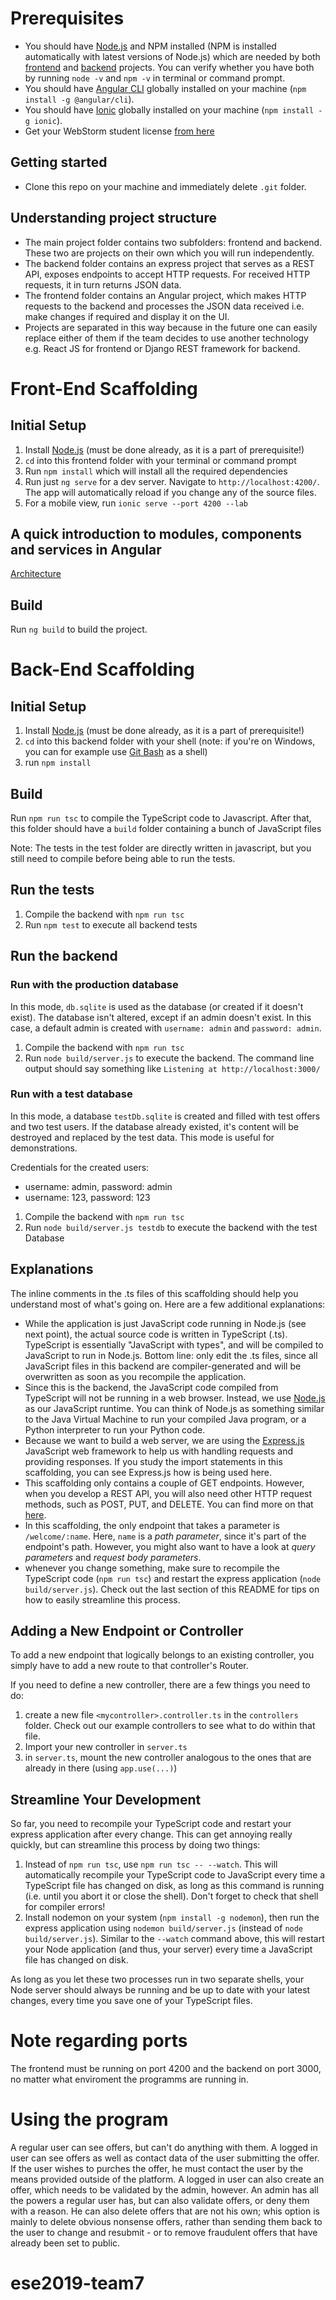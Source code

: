 # Prerequisites
- You should have [Node.js](https://nodejs.org/en/) and NPM installed (NPM is installed automatically with latest versions of Node.js) which are needed by both [frontend](https://github.com/JoelNiklaus/ESE-2019-Scaffolding/tree/master/frontend) and [backend](https://github.com/JoelNiklaus/ESE-2019-Scaffolding/tree/master/backend) projects. You can verify whether you have both by running `node -v` and `npm -v` in terminal or command prompt.
- You should have [Angular CLI](https://cli.angular.io/) globally installed on your machine (`npm install -g @angular/cli`).
- You should have [Ionic](https://ionicframework.com/) globally installed on your machine (`npm install -g ionic`).
- Get your WebStorm student license [from here](https://www.jetbrains.com/shop/eform/students) 

## Getting started
- Clone this repo on your machine and immediately delete `.git` folder.

## Understanding project structure
- The main project folder contains two subfolders: frontend and backend. These two are projects on their own which you will run independently. 
- The backend folder contains an express project that serves as a REST API, exposes endpoints to accept HTTP requests. For received HTTP requests, it in turn returns JSON data.
- The frontend folder contains an Angular project, which makes HTTP requests to the backend and processes the JSON data received i.e. make changes if required and display it on the UI.
- Projects are separated in this way because in the future one can easily replace either of them if the team decides to use another technology e.g. React JS for frontend or Django REST framework for backend.

# Front-End Scaffolding

## Initial Setup
1. Install [Node.js](https://nodejs.org/en/) (must be done already, as it is a part of prerequisite!)
2. `cd` into this frontend folder with your terminal or command prompt
3. Run `npm install` which will install all the required dependencies
4. Run just `ng serve` for a dev server. Navigate to `http://localhost:4200/`. The app will automatically reload if you change any of the source files.
5. For a mobile view, run `ionic serve --port 4200 --lab`

## A quick introduction to modules, components and services in Angular
[Architecture](https://angular.io/guide/architecture)

## Build

Run `ng build` to build the project.

# Back-End Scaffolding

## Initial Setup
1. Install [Node.js](https://nodejs.org/en/) (must be done already, as it is a part of prerequisite!)
1. `cd` into this backend folder with your shell (note: if you're on Windows, you can for example use [Git Bash](https://git-scm.com/download/win) as a shell)
1. run `npm install`

## Build

Run `npm run tsc` to compile the TypeScript code to Javascript. After that, this folder should have a `build` folder containing a bunch of JavaScript files

Note: The tests in the test folder are directly written in javascript, but you still
need to compile before being able to run the tests.

## Run the tests

1. Compile the backend with `npm run tsc`
1. Run `npm test` to execute all backend tests

## Run the backend

### Run with the production database

In this mode, `db.sqlite` is used as the database (or created if it doesn't exist).
The database isn't altered, except if an admin doesn't exist. In this case, a default admin
is created with `username: admin` and `password: admin`.

1. Compile the backend with `npm run tsc`
2. Run `node build/server.js` to execute the backend. The command line output should say something like `Listening at http://localhost:3000/`

### Run with a test database

In this mode, a database `testDb.sqlite` is created and filled with test offers and 
two test users. If the database already existed, it's content will be destroyed and
replaced by the test data. This mode is useful for demonstrations.

Credentials for the created users:
- username: admin, password: admin
- username: 123, password: 123

1. Compile the backend with `npm run tsc`
1. Run `node build/server.js testdb` to execute the backend with the test Database

## Explanations
The inline comments in the .ts files of this scaffolding should help you understand most of what's going on. Here are a few additional explanations:
- While the application is just JavaScript code running in Node.js (see next point), the actual source code is written in TypeScript (.ts). TypeScript is essentially "JavaScript with types", and will be compiled to JavaScript to run in Node.js. Bottom line: only edit the .ts files, since all JavaScript files in this backend are compiler-generated and will be overwritten as soon as you recompile the application.
- Since this is the backend, the JavaScript code compiled from TypeScript will not be running in a web browser. Instead, we use [Node.js](https://nodejs.org) as our JavaScript runtime. You can think of Node.js as something similar to the Java Virtual Machine to run your compiled Java program, or a Python interpreter to run your Python code.
- Because we want to build a web server, we are using the [Express.js](http://expressjs.com/) JavaScript web framework to help us with handling requests and providing responses. If you study the import statements in this scaffolding, you can see Express.js how is being used here.
- This scaffolding only contains a couple of GET endpoints. However, when you develop a REST API, you will also need other HTTP request methods, such as POST, PUT, and DELETE. You can find more on that [here](https://en.wikipedia.org/wiki/Hypertext_Transfer_Protocol#Request_methods). 
- In this scaffolding, the only endpoint that takes a parameter is `/welcome/:name`. Here, `name` is a _path parameter_, since it's part of the endpoint's path. However, you might also want to have a look at _query parameters_ and _request body parameters_.
- whenever you change something, make sure to recompile the TypeScript code (`npm run tsc`) and restart the express application (`node build/server.js`). Check out the last section of this README for tips on how to easily streamline this process.

## Adding a New Endpoint or Controller
To add a new endpoint that logically belongs to an existing controller, you simply have to add a new route to that controller's Router.

If you need to define a new controller, there are a few things you need to do:
1. create a new file `<mycontroller>.controller.ts` in the `controllers` folder. Check out our example controllers to see what to do within that file.
2. Import your new controller in `server.ts`
3. in `server.ts`, mount the new controller analogous to the ones that are already in there (using `app.use(...)`)

## Streamline Your Development
So far, you need to recompile your TypeScript code and restart your express application after every change. This can get annoying really quickly, but can streamline this process by doing two things:
1. Instead of `npm run tsc`, use `npm run tsc -- --watch`. This will automatically recompile your TypeScript code to JavaScript every time a TypeScript file has changed on disk, as long as this command is running (i.e. until you abort it or close the shell). Don't forget to check that shell for compiler errors!
2. Install nodemon on your system (`npm install -g nodemon`), then run the express application using `nodemon build/server.js` (instead of `node build/server.js`). Similar to the `--watch` command above, this will restart your Node application (and thus, your server) every time a JavaScript file has changed on disk.

As long as you let these two processes run in two separate shells, your Node server should always be running and be up to date with your latest changes, every time you save one of your TypeScript files.

# Note regarding ports
The frontend must be running on port 4200 and the backend on port 3000, no matter what enviroment the programms are running in.

# Using the program
A regular user can see offers, but can't do anything with them.
A logged in user can see offers as well as contact data of the user submitting the offer. If the user wishes to purches the offer, he must contact the user by the means provided outside of the platform.
A logged in user can also create an offer, which needs to be validated by the admin, however.
An admin has all the powers a regular user has, but can also validate offers, or deny them with a reason. He can also delete offers that are not his own; whis option is mainly to delete obvious nonsense offers, rather than sending them back to the user to change and resubmit - or to remove fraudulent offers that have already been set to public.

# ese2019-team7
